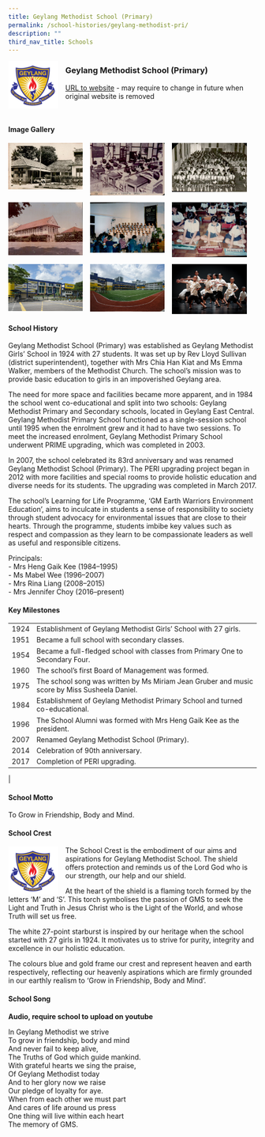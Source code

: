 ```yaml
---
title: Geylang Methodist School (Primary)
permalink: /school-histories/geylang-methodist-pri/
description: ""
third_nav_title: Schools
---
```

<img src="/images/geylangmethodistpri1.png" style="width:20%;margin-right:15px;" align = "left">

### **Geylang Methodist School (Primary)**
[URL to website](https://geylangmethodistpri.moe.edu.sg/) - may require to change in future when original website is removed

<br clear="left">

#### **Image Gallery**

<p><a href="https://d1yxymztqoj7qn.amplifyapp.com/images/geylangmethodistpri2.jpg">  
<img src="/images/geylangmethodistpri2.jpg" style="width:30%;margin-right:15px;" align = "left">
</a></p>

<p><a href="https://d1yxymztqoj7qn.amplifyapp.com/images/geylangmethodistpri3.jpg">  
<img src="/images/geylangmethodistpri3.jpg" style="width:30%;margin-right:15px;" align = "left">
</a></p>

<p><a href="https://d1yxymztqoj7qn.amplifyapp.com/images/geylangmethodistpri4.jpg">  
<img src="/images/geylangmethodistpri4.jpg" style="width:30%;margin-right:15px;" align = "left">
</a></p>

<br clear="left">

<p><a href="https://d1yxymztqoj7qn.amplifyapp.com/images/geylangmethodistpri5.jpg">  
<img src="/images/geylangmethodistpri5.jpg" style="width:30%;margin-right:15px;" align = "left">
</a></p>

<p><a href="https://d1yxymztqoj7qn.amplifyapp.com/images/geylangmethodistpri6.jpg">  
<img src="/images/geylangmethodistpri6.jpg" style="width:30%;margin-right:15px;" align = "left">
</a></p>

<p><a href="https://d1yxymztqoj7qn.amplifyapp.com/images/geylangmethodistpri7.jpg">  
<img src="/images/geylangmethodistpri7.jpg" style="width:30%;margin-right:15px;" align = "left">
</a></p>

<br clear="left">

<p><a href="https://d1yxymztqoj7qn.amplifyapp.com/images/geylangmethodistpri8.jpg">  
<img src="/images/geylangmethodistpri8.jpg" style="width:30%;margin-right:15px;" align = "left">
</a></p>

<p><a href="https://d1yxymztqoj7qn.amplifyapp.com/images/geylangmethodistpri9.jpg">  
<img src="/images/geylangmethodistpri9.jpg" style="width:30%;margin-right:15px;" align = "left">
</a></p>

<p><a href="https://d1yxymztqoj7qn.amplifyapp.com/images/geylangmethodistpri10.jpg">  
<img src="/images/geylangmethodistpri10.jpg" style="width:30%;margin-right:15px;" align = "left">
</a></p>

<br clear="left">

#### **School History**
Geylang Methodist School (Primary) was established as Geylang Methodist Girls’ School in 1924 with 27 students. It was set up by Rev Lloyd Sullivan (district superintendent), together with Mrs Chia Han Kiat and Ms Emma Walker, members of the Methodist Church. The school’s mission was to provide basic education to girls in an impoverished Geylang area.

The need for more space and facilities became more apparent, and in 1984 the school went co-educational and split into two schools: Geylang Methodist Primary and Secondary schools, located in Geylang East Central. Geylang Methodist Primary School functioned as a single-session school until 1995 when the enrolment grew and it had to have two sessions. To meet the increased enrolment, Geylang Methodist Primary School underwent PRIME upgrading, which was completed in 2003. 

In 2007, the school celebrated its 83rd anniversary and was renamed Geylang Methodist School (Primary). The PERI upgrading project began in 2012 with more facilities and special rooms to provide holistic education and diverse needs for its students. The upgrading was completed in March 2017.

The school’s Learning for Life Programme, ‘GM Earth Warriors Environment Education’, aims to inculcate in students a sense of responsibility to society through student advocacy for environmental issues that are close to their hearts. Through the programme, students imbibe key values such as respect and compassion as they learn to be compassionate leaders as well as useful and responsible citizens. 

Principals:<br>
\- Mrs Heng Gaik Kee (1984–1995)<br>
\- Ms Mabel Wee (1996–2007)<br>
\- Mrs Rina Liang (2008–2015)<br>
\- Mrs Jennifer Choy (2016–present)

#### **Key Milestones**

|  |  |
|:---:|---|
| 1924 | Establishment of Geylang Methodist Girls’ School with 27 girls. |
| 1951 | Became a full school with secondary classes. |
| 1954 | Became a full-fledged school with classes from Primary One to Secondary Four. |
| 1960 | The school’s first Board of Management was formed. |
| 1975 | The school song was written by Ms Miriam Jean Gruber and music score by Miss Susheela Daniel. |
| 1984 | Establishment of Geylang Methodist Primary School and turned co-educational. |
| 1996 | The School Alumni was formed with Mrs Heng Gaik Kee as the president. |
| 2007 | Renamed Geylang Methodist School (Primary). |
| 2014 | Celebration of 90th anniversary. |
| 2017 | Completion of PERI upgrading. |
|

#### **School Motto**
To Grow in Friendship, Body and Mind.

#### **School Crest**
<img src="/images/geylangmethodistpri1.png" style="width:20%;margin-right:15px;" align = "left">

The School Crest is the embodiment of our aims and aspirations for Geylang Methodist School. The shield offers protection and reminds us of the Lord God who is our strength, our help and our shield.

At the heart of the shield is a flaming torch formed by the letters ‘M’ and ‘S’. This torch symbolises the passion of GMS to seek the Light and Truth in Jesus Christ who is the Light of the World, and whose Truth will set us free.

The white 27-point starburst is inspired by our heritage when the school started with 27 girls in 1924. It motivates us to strive for purity, integrity and excellence in our holistic education.

The colours blue and gold frame our crest and represent heaven and earth respectively, reflecting our heavenly aspirations which are firmly grounded in our earthly realism to ‘Grow in Friendship, Body and Mind’.

#### **School Song**
**Audio, require school to upload on youtube**

In Geylang Methodist we strive<br>
To grow in friendship, body and mind<br>
And never fail to keep alive,<br>
The Truths of God which guide mankind.<br>
With grateful hearts we sing the praise,<br>
Of Geylang Methodist today<br>
And to her glory now we raise<br>
Our pledge of loyalty for aye.<br>
When from each other we must part<br>
And cares of life around us press<br>
One thing will live within each heart<br>
The memory of GMS.